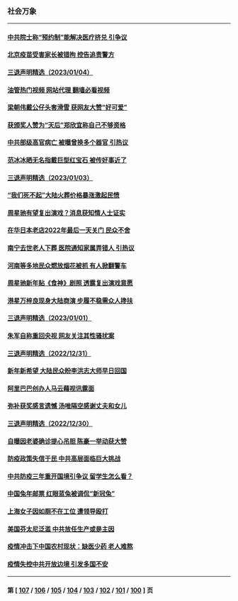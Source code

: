 ### 社会万象
---
#### [中共院士称“预约制”能解决医疗挤兑 引争议](../../pages/ncid282/n13899889.md?01052045) 
#### [北京疫苗受害家长被错拘 控告追责警方](../../pages/ncid282/n13899133.md?01052045) 
#### [三退声明精选（2023/01/04）](../../pages/ncid282/n13899703.md?01052045) 
#### [油管热门视频 网站代理 翻墙必看视频](http://138.2.39.72:81/youtube.html?epic-marker?01052045)
#### [梁朝伟戴公仔头套滑雪 获网友大赞“好可爱”](../../pages/ncid282/n13899526.md?01052045) 
#### [获颁奖人赞为“天后”郑欣宜称自己不够资格](../../pages/ncid282/n13899543.md?01052045) 
#### [中共部级高官病亡 被曝曾换多个器官 引热议](../../pages/ncid282/n13898904.md?01052045) 
#### [范冰冰晒无名指戴巨型红宝石 被传好事近了](../../pages/ncid282/n13898840.md?01052045) 
#### [三退声明精选（2023/01/03）](../../pages/ncid282/n13898946.md?01052045) 
#### [“我们死不起”大陆火葬价格暴涨激起民愤](../../pages/ncid282/n13898838.md?01052045) 
#### [周星驰有望复出演戏？消息获知情人士证实](../../pages/ncid282/n13898771.md?01052045) 
#### [在华日本老店2022年最后一天关门 民众不舍](../../pages/ncid282/n13898768.md?01052045) 
#### [南宁去世老人下葬 医院通知家属弄错人 引热议](../../pages/ncid282/n13898521.md?01052045) 
#### [河南等多地民众燃放烟花被抓 有人掀翻警车](../../pages/ncid282/n13898370.md?01052045) 
#### [周星驰新年贴《食神》剧照 透露复出演戏意愿](../../pages/ncid282/n13898157.md?01052045) 
#### [港星万梓良现身大陆商演 步履不稳需众人搀扶](../../pages/ncid282/n13897346.md?01052045) 
#### [三退声明精选（2023/01/01）](../../pages/ncid282/n13897440.md?01052045) 
#### [朱军自称重回央视 网友关注其性骚扰案](../../pages/ncid282/n13896377.md?01052045) 
#### [三退声明精选（2022/12/31）](../../pages/ncid282/n13896768.md?01052045) 
#### [新年新希望 大陆民众盼李洪志大师早日回国](../../pages/ncid282/n13896577.md?01052045) 
#### [阿里巴巴创办人马云藉视讯露面](../../pages/ncid282/n13896390.md?01052045) 
#### [弥补获奖感言遗憾 汤唯隔空感谢丈夫和女儿](../../pages/ncid282/n13895784.md?01052045) 
#### [三退声明精选（2022/12/30）](../../pages/ncid282/n13895871.md?01052045) 
#### [自曝因老婆确诊提心吊胆 陈豪一举动获大赞](../../pages/ncid282/n13895631.md?01052045) 
#### [防疫政策失信于民 中共高层面临巨大挑战](../../pages/ncid282/n13894627.md?01052045) 
#### [中共防疫三年重开国境引争议 留学生怎么看？](../../pages/ncid282/n13895442.md?01052045) 
#### [中国兔年邮票 红眼蓝兔被调侃“新冠兔”](../../pages/ncid282/n13895258.md?01052045) 
#### [上海女子因如厕不在工位 遭领导殴打](../../pages/ncid282/n13895226.md?01052045) 
#### [美国芬太尼泛滥 中共放任生产或是主因](../../pages/ncid282/n13894587.md?01052045) 
#### [疫情冲击下中国农村现状：缺医少药 老人难熬](../../pages/ncid282/n13894835.md?01052045) 
#### [疫情失控中共开放边境 引发多国不安](../../pages/ncid282/n13894300.md?01052045) 

---
#### 第 [ [107](./107.md?01052045) / [106](./106.md?01052045) / [105](./105.md?01052045) / [104](./104.md?01052045) / [103](./103.md?01052045) / [102](./102.md?01052045) / [101](./101.md?01052045) / [100](./100.md?01052045) ] 页
